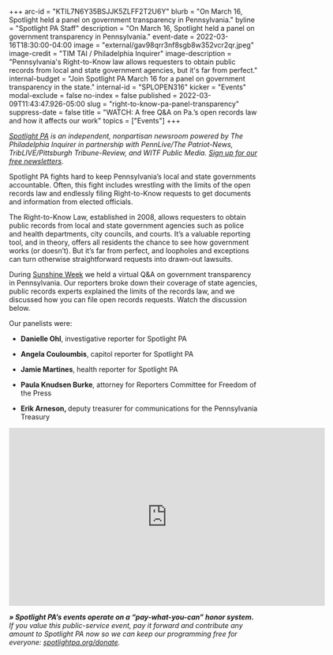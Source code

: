 +++
arc-id = "KTIL7N6Y35BSJJK5ZLFF2T2U6Y"
blurb = "On March 16, Spotlight held a panel on government transparency in Pennsylvania."
byline = "Spotlight PA Staff"
description = "On March 16, Spotlight held a panel on government transparency in Pennsylvania."
event-date = 2022-03-16T18:30:00-04:00
image = "external/gav98qrr3nf8sgb8w352vcr2qr.jpeg"
image-credit = "TIM TAI / Philadelphia Inquirer"
image-description = "Pennsylvania's Right-to-Know law allows requesters to obtain public records from local and state government agencies, but it's far from perfect."
internal-budget = "Join Spotlight PA March 16 for a panel on government transparency in the state."
internal-id = "SPLOPEN316"
kicker = "Events"
modal-exclude = false
no-index = false
published = 2022-03-09T11:43:47.926-05:00
slug = "right-to-know-pa-panel-transparency"
suppress-date = false
title = "WATCH: A free Q&A on Pa.’s open records law and how it affects our work"
topics = ["Events"]
+++

<a href="https://www.spotlightpa.org/"><i>Spotlight PA</i></a><i> is an independent, nonpartisan newsroom powered by The Philadelphia Inquirer in partnership with PennLive/The Patriot-News, TribLIVE/Pittsburgh Tribune-Review, and WITF Public Media. </i><a href="https://www.spotlightpa.org/newsletters"><i>Sign up for our free newsletters</i></a><i>.</i>

Spotlight PA fights hard to keep Pennsylvania’s local and state governments accountable. Often, this fight includes wrestling with the limits of the open records law and endlessly filing Right-to-Know requests to get documents and information from elected officials.

The Right-to-Know Law, established in 2008, allows requesters to obtain public records from local and state government agencies such as police and health departments, city councils, and courts. It’s a valuable reporting tool, and in theory, offers all residents the chance to see how government works (or doesn’t). But it’s far from perfect, and loopholes and exceptions can turn otherwise straightforward requests into drawn-out lawsuits.

During <a href="https://panewsmedia.org/legal-and-legislative/sunshine-week/">Sunshine Week</a> we held a virtual Q&amp;A on government transparency in Pennsylvania. Our reporters broke down their coverage of state agencies, public records experts explained the limits of the records law, and we discussed how you can file open records requests. Watch the discussion below.

Our panelists were:

- <b>Danielle Ohl</b>, investigative reporter for Spotlight PA

- <b>Angela Couloumbis</b>, capitol reporter for Spotlight PA

- <b>Jamie Martines</b>, health reporter for Spotlight PA

- <b>Paula Knudsen Burke</b>, attorney for Reporters Committee for Freedom of the Press

- <b>Erik Arneson, </b>deputy treasurer for communications for the Pennsylvania Treasury

<iframe src="https://player.vimeo.com/video/689316970?h=443df8544e" width="640" height="360" frameborder="0" allow="autoplay; fullscreen; picture-in-picture" allowfullscreen></iframe>

<i><b>» Spotlight PA’s events operate on a “pay-what-you-can” honor system.</b></i><i> If you value this public-service event, pay it forward and contribute any amount to Spotlight PA now so we can keep our programming free for everyone: </i><a href="http://spotlightpa.org/donate"><i>spotlightpa.org/donate</i></a><i>.</i>

<script src="https://www.spotlightpa.org/embed.js" async></script><div data-spl-embed-version="1" data-spl-src="https://www.spotlightpa.org/embeds/donate/"></div>

